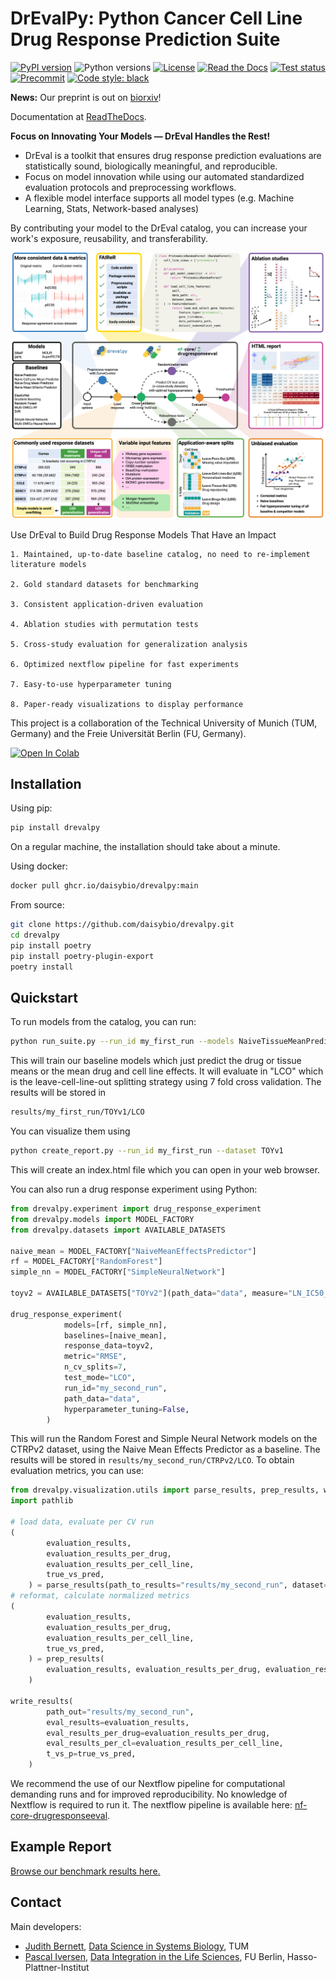 # DrEvalPy: Python Cancer Cell Line Drug Response Prediction Suite

[![PyPI version](https://img.shields.io/pypi/v/drevalpy.svg)](https://pypi.org/project/drevalpy/)
![Python versions](https://img.shields.io/pypi/pyversions/drevalpy)
[![License](https://img.shields.io/github/license/daisybio/drevalpy)](https://opensource.org/licenses/GPL3)
[![Read the Docs](https://img.shields.io/readthedocs/drevalpy/latest.svg?label=Read%20the%20Docs)](https://drevalpy.readthedocs.io/)
[![Test status](https://github.com/daisybio/drevalpy/actions/workflows/run_tests.yml/badge.svg)](https://github.com/daisybio/drevalpy/actions?workflow=Tests)
[![Precommit](https://img.shields.io/badge/pre--commit-enabled-brightgreen?logo=pre-commit&logoColor=white)](https://github.com/pre-commit/pre-commit)
[![Code style: black](https://img.shields.io/badge/code%20style-black-000000.svg)](https://github.com/psf/black)

**News:** Our preprint is out on [biorxiv](https://www.biorxiv.org/content/10.1101/2025.05.26.655288v1)!

Documentation at [ReadTheDocs](https://drevalpy.readthedocs.io/en/latest/index.html#).

**Focus on Innovating Your Models — DrEval Handles the Rest!**

- DrEval is a toolkit that ensures drug response prediction evaluations are statistically sound, biologically meaningful, and reproducible.
- Focus on model innovation while using our automated standardized evaluation protocols and preprocessing workflows.
- A flexible model interface supports all model types (e.g. Machine Learning, Stats, Network-based analyses)

By contributing your model to the DrEval catalog, you can increase your work's exposure, reusability, and transferability.

![DrEval](docs/_static/img/overview.png)

Use DrEval to Build Drug Response Models That Have an Impact

    1. Maintained, up-to-date baseline catalog, no need to re-implement literature models

    2. Gold standard datasets for benchmarking

    3. Consistent application-driven evaluation

    4. Ablation studies with permutation tests

    5. Cross-study evaluation for generalization analysis

    6. Optimized nextflow pipeline for fast experiments

    7. Easy-to-use hyperparameter tuning

    8. Paper-ready visualizations to display performance

This project is a collaboration of the Technical University of Munich (TUM, Germany)
and the Freie Universität Berlin (FU, Germany).

[![Open In Colab](https://colab.research.google.com/assets/colab-badge.svg)](https://colab.research.google.com/github/daisybio/drevalpy/blob/development/dreval_demo.ipynb)

## Installation

Using pip:

```bash
pip install drevalpy
```

On a regular machine, the installation should take about a minute.

Using docker:

```bash
docker pull ghcr.io/daisybio/drevalpy:main
```

From source:

```bash
git clone https://github.com/daisybio/drevalpy.git
cd drevalpy
pip install poetry
pip install poetry-plugin-export
poetry install
```

## Quickstart

To run models from the catalog, you can run:

```bash
python run_suite.py --run_id my_first_run --models NaiveTissueMeanPredictor NaiveDrugMeanPredictor --baselines NaiveMeanEffectsPredictor --dataset TOYv1 --test_mode LCO
```

This will train our baseline models which just predict the drug or tissue means or the mean drug and cell line effects.
It will evaluate in "LCO" which is the leave-cell-line-out splitting strategy using 7 fold cross validation.
The results will be stored in

```bash
results/my_first_run/TOYv1/LCO
```

You can visualize them using

```bash
python create_report.py --run_id my_first_run --dataset TOYv1
```

This will create an index.html file which you can open in your web browser.

You can also run a drug response experiment using Python:

```python
from drevalpy.experiment import drug_response_experiment
from drevalpy.models import MODEL_FACTORY
from drevalpy.datasets import AVAILABLE_DATASETS

naive_mean = MODEL_FACTORY["NaiveMeanEffectsPredictor"]
rf = MODEL_FACTORY["RandomForest"]
simple_nn = MODEL_FACTORY["SimpleNeuralNetwork"]

toyv2 = AVAILABLE_DATASETS["TOYv2"](path_data="data", measure="LN_IC50_curvecurator")

drug_response_experiment(
            models=[rf, simple_nn],
            baselines=[naive_mean],
            response_data=toyv2,
            metric="RMSE",
            n_cv_splits=7,
            test_mode="LCO",
            run_id="my_second_run",
            path_data="data",
            hyperparameter_tuning=False,
        )
```

This will run the Random Forest and Simple Neural Network models on the CTRPv2 dataset, using the Naive Mean Effects Predictor as a baseline. The results will be stored in `results/my_second_run/CTRPv2/LCO`.
To obtain evaluation metrics, you can use:

```python
from drevalpy.visualization.utils import parse_results, prep_results, write_results
import pathlib

# load data, evaluate per CV run
(
        evaluation_results,
        evaluation_results_per_drug,
        evaluation_results_per_cell_line,
        true_vs_pred,
    ) = parse_results(path_to_results="results/my_second_run", dataset='TOYv2')
# reformat, calculate normalized metrics
(
        evaluation_results,
        evaluation_results_per_drug,
        evaluation_results_per_cell_line,
        true_vs_pred,
    ) = prep_results(
        evaluation_results, evaluation_results_per_drug, evaluation_results_per_cell_line, true_vs_pred, pathlib.Path("data")
    )

write_results(
        path_out="results/my_second_run",
        eval_results=evaluation_results,
        eval_results_per_drug=evaluation_results_per_drug,
        eval_results_per_cl=evaluation_results_per_cell_line,
        t_vs_p=true_vs_pred,
    )
```

We recommend the use of our Nextflow pipeline for computational demanding runs and for improved reproducibility.
No knowledge of Nextflow is required to run it. The nextflow pipeline is available here: [nf-core-drugresponseeval](https://github.com/JudithBernett/nf-core-drugresponseeval).

## Example Report

[Browse our benchmark results here.](https://dilis-lab.github.io/drevalpy-report/)

## Contact

Main developers:

- [Judith Bernett](mailto:judith.bernett@tum.de), [Data Science in Systems Biology](https://www.mls.ls.tum.de/daisybio/startseite/), TUM
- [Pascal Iversen](mailto:Pascal.Iversen@hpi.de), [Data Integration in the Life Sciences](https://www.mi.fu-berlin.de/w/DILIS/WebHome), FU Berlin, Hasso-Plattner-Institut
